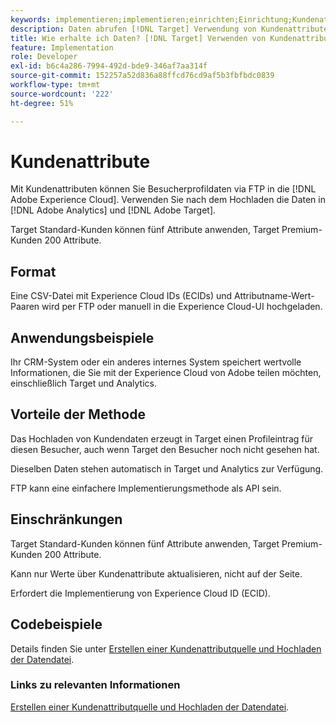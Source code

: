 ```yaml
---
keywords: implementieren;implementieren;einrichten;Einrichtung;Kundenattribute
description: Daten abrufen [!DNL Target] Verwendung von Kundenattributen.
title: Wie erhalte ich Daten? [!DNL Target] Verwenden von Kundenattributen?
feature: Implementation
role: Developer
exl-id: b6c4a286-7994-492d-bde9-346af7aa314f
source-git-commit: 152257a52d836a88ffcd76cd9af5b3fbfbdc0839
workflow-type: tm+mt
source-wordcount: '222'
ht-degree: 51%

---
```


# Kundenattribute

Mit Kundenattributen können Sie Besucherprofildaten via FTP in die [!DNL Adobe Experience Cloud]. Verwenden Sie nach dem Hochladen die Daten in [!DNL Adobe Analytics] und [!DNL Adobe Target].

Target Standard-Kunden können fünf Attribute anwenden, Target Premium-Kunden 200 Attribute.

## Format

Eine CSV-Datei mit Experience Cloud IDs (ECIDs) und Attributname-Wert-Paaren wird per FTP oder manuell in die Experience Cloud-UI hochgeladen.

## Anwendungsbeispiele

Ihr CRM-System oder ein anderes internes System speichert wertvolle Informationen, die Sie mit der Experience Cloud von Adobe teilen möchten, einschließlich Target und Analytics.

## Vorteile der Methode

Das Hochladen von Kundendaten erzeugt in Target einen Profileintrag für diesen Besucher, auch wenn Target den Besucher noch nicht gesehen hat.

Dieselben Daten stehen automatisch in Target und Analytics zur Verfügung.

FTP kann eine einfachere Implementierungsmethode als API sein.

## Einschränkungen

Target Standard-Kunden können fünf Attribute anwenden, Target Premium-Kunden 200 Attribute.

Kann nur Werte über Kundenattribute aktualisieren, nicht auf der Seite.

Erfordert die Implementierung von Experience Cloud ID (ECID).

## Codebeispiele

Details finden Sie unter [Erstellen einer Kundenattributquelle und Hochladen der Datendatei](https://experienceleague.adobe.com/docs/core-services/interface/customer-attributes/t-crs-usecase.html).

### Links zu relevanten Informationen

[Erstellen einer Kundenattributquelle und Hochladen der Datendatei](https://experienceleague.adobe.com/docs/core-services/interface/customer-attributes/t-crs-usecase.html).
